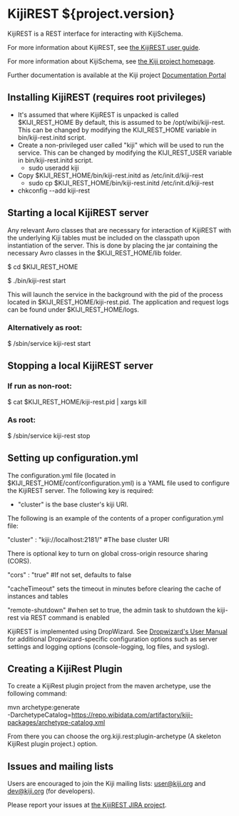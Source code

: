 KijiREST ${project.version}
===========================

KijiREST is a REST interface for interacting with KijiSchema.

For more information about KijiREST, see
[the KijiREST user guide](http://docs.kiji.org/userguides.html).

For more information about KijiSchema, see
[the Kiji project homepage](http://www.kiji.org).

Further documentation is available at the Kiji project
[Documentation Portal](http://docs.kiji.org)

Installing KijiREST (requires root privileges)
--------------------------------

* It's assumed that where KijiREST is unpacked is called $KIJI\_REST\_HOME By default, this is
assumed to be /opt/wibi/kiji-rest. This can be changed by modifying the KIJI\_REST\_HOME variable
in bin/kiji-rest.initd script.
* Create a non-privileged user called "kiji" which will be used to run the service. This can be
changed by modifying the KIJI\_REST\_USER variable in bin/kiji-rest.initd script.
  * sudo useradd kiji
* Copy $KIJI\_REST\_HOME/bin/kiji-rest.initd as /etc/init.d/kiji-rest
  * sudo cp $KIJI\_REST\_HOME/bin/kiji-rest.initd /etc/init.d/kiji-rest
* chkconfig --add kiji-rest

Starting a local KijiREST server
--------------------------------

Any relevant Avro classes that are necessary for interaction of KijiREST with the underlying Kiji
tables must be included on the classpath upon instantiation
of the server. This is done by placing the jar containing the necessary Avro classes in the
$KIJI\_REST\_HOME/lib folder.

$ cd $KIJI\_REST\_HOME

$ ./bin/kiji-rest start

This will launch the service in the background with the pid of the process located in
$KIJI\_REST\_HOME/kiji-rest.pid. The application and request logs can be found
under $KIJI\_REST\_HOME/logs.

### Alternatively as root:
$ /sbin/service kiji-rest start

Stopping a local KijiREST server
--------------------------------

### If run as non-root:
$ cat $KIJI\_REST\_HOME/kiji-rest.pid | xargs kill

### As root:
$ /sbin/service kiji-rest stop

Setting up configuration.yml
----------------------------

The configuration.yml file (located in $KIJI\_REST\_HOME/conf/configuration.yml) is a YAML file used
to configure the KijiREST server. The following key is required:

- "cluster" is the base cluster's kiji URI.

The following is an example of the contents of a proper configuration.yml file:

"cluster" : "kiji://localhost:2181/" #The base cluster URI

There is optional key to turn on global cross-origin resource sharing (CORS).

"cors" : "true" #If not set, defaults to false

"cacheTimeout" sets the timeout in minutes before clearing the cache of instances and tables

"remote-shutdown" #when set to true, the admin task to shutdown the kiji-rest via REST command is enabled

KijiREST is implemented using DropWizard. See
[Dropwizard's User Manual](http://dropwizard.codahale.com/manual/core/#configuration-defaults)
for additional Dropwizard-specific configuration options such as server settings
and logging options (console-logging, log files, and syslog).

Creating a KijiRest Plugin
--------------------------

To create a KijiRest plugin project from the maven archetype, use the following command:

mvn archetype:generate \
-DarchetypeCatalog=https://repo.wibidata.com/artifactory/kiji-packages/archetype-catalog.xml

From there you can choose the org.kiji.rest:plugin-archetype (A skeleton KijiRest plugin project.)
option.

Issues and mailing lists
------------------------

Users are encouraged to join the Kiji mailing lists: user@kiji.org and dev@kiji.org (for developers).

Please report your issues at [the KijiREST JIRA project](https://jira.kiji.org/browse/REST).
